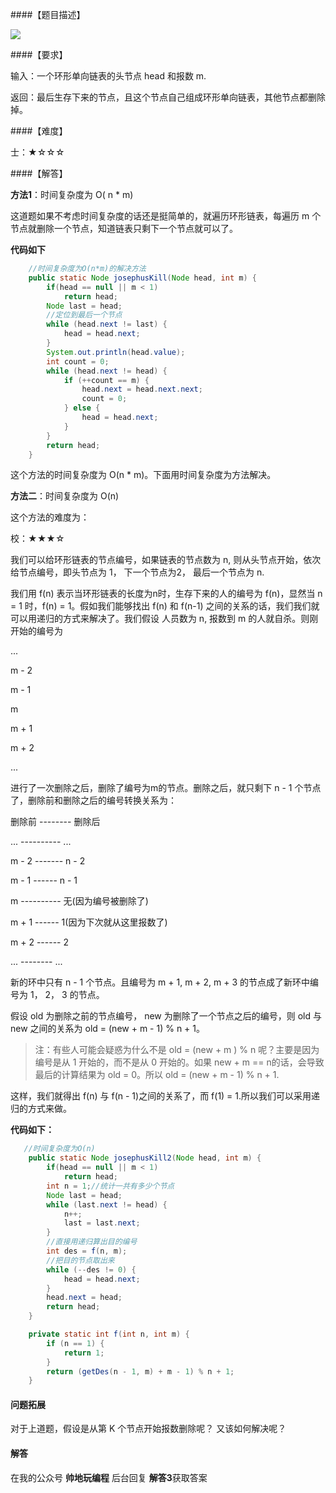 ####【题目描述】

![](https://user-gold-cdn.xitu.io/2019/2/24/1691ed5440456dc8?w=1080&h=270&f=png&s=204044)

####【要求】

输入：一个环形单向链表的头节点 head 和报数 m.

返回：最后生存下来的节点，且这个节点自己组成环形单向链表，其他节点都删除掉。

####【难度】

士：★☆☆☆

####【解答】

**方法1**：时间复杂度为 O( n * m)

这道题如果不考虑时间复杂度的话还是挺简单的，就遍历环形链表，每遍历 m 个节点就删除一个节点，知道链表只剩下一个节点就可以了。


**代码如下**

```java
    //时间复杂度为O(n*m)的解决方法
    public static Node josephusKill(Node head, int m) {
        if(head == null || m < 1)
            return head;
        Node last = head;
        //定位到最后一个节点
        while (head.next != last) {
            head = head.next;
        }
        System.out.println(head.value);
        int count = 0;
        while (head.next != head) {
            if (++count == m) {
                head.next = head.next.next;
                count = 0;
            } else {
                head = head.next;
            }
        }
        return head;
    }
```
这个方法的时间复杂度为 O(n * m)。下面用时间复杂度为方法解决。

**方法二**：时间复杂度为 O(n)

这个方法的难度为：

校：★★★☆

我们可以给环形链表的节点编号，如果链表的节点数为 n, 则从头节点开始，依次给节点编号，即头节点为 1， 下一个节点为2， 最后一个节点为 n.


我们用 f(n) 表示当环形链表的长度为n时，生存下来的人的编号为 f(n)，显然当 n = 1 时，f(n) = 1。假如我们能够找出 f(n) 和 f(n-1) 之间的关系的话，我们我们就可以用递归的方式来解决了。我们假设 人员数为 n, 报数到 m 的人就自杀。则刚开始的编号为

...

m - 2

m - 1

m

m + 1

m + 2

...

进行了一次删除之后，删除了编号为m的节点。删除之后，就只剩下 n - 1 个节点了，删除前和删除之后的编号转换关系为：

删除前 -------- 删除后

... ---------- ...

m - 2 ------- n - 2

m - 1 ------ n - 1

m ---------- 无(因为编号被删除了)

m + 1 ------ 1(因为下次就从这里报数了)

m + 2 ------ 2

... -------- ...


新的环中只有 n - 1 个节点。且编号为 m + 1, m + 2, m + 3 的节点成了新环中编号为 1， 2， 3 的节点。

假设 old 为删除之前的节点编号， new 为删除了一个节点之后的编号，则 old 与 new 之间的关系为 old = (new + m - 1) % n + 1。

> 注：有些人可能会疑惑为什么不是 old = (new + m ) % n 呢？主要是因为编号是从 1 开始的，而不是从 0 开始的。如果 new + m == n的话，会导致最后的计算结果为 old = 0。所以 old = (new + m - 1) % n + 1.

这样，我们就得出 f(n) 与 f(n - 1)之间的关系了，而 f(1) = 1.所以我们可以采用递归的方式来做。





**代码如下：**

```Java
   //时间复杂度为O(n)
    public static Node josephusKill2(Node head, int m) {
        if(head == null || m < 1)
            return head;
        int n = 1;//统计一共有多少个节点
        Node last = head;
        while (last.next != head) {
            n++;
            last = last.next;
        }
        //直接用递归算出目的编号
        int des = f(n, m);
        //把目的节点取出来
        while (--des != 0) {
            head = head.next;
        }
        head.next = head;
        return head;
    }

    private static int f(int n, int m) {
        if (n == 1) {
            return 1;
        }
        return (getDes(n - 1, m) + m - 1) % n + 1;
    }
```

#### 问题拓展

对于上道题，假设是从第 K 个节点开始报数删除呢？ 又该如何解决呢？

#### 解答

在我的公众号 **帅地玩编程** 后台回复 **解答3**获取答案


